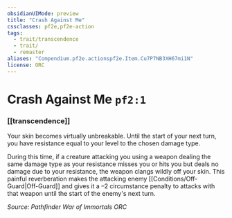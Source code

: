 ```yaml
---
obsidianUIMode: preview
title: "Crash Against Me"
cssclasses: pf2e,pf2e-action
tags:
  - trait/transcendence
  - trait/
  - remaster
aliases: "Compendium.pf2e.actionspf2e.Item.Cu7P7NB3XH67mi1N"
license: ORC
---
```

# Crash Against Me `pf2:1`

### [[transcendence]]






Your skin becomes virtually unbreakable. Until the start of your next turn, you have resistance equal to your level to the chosen damage type.

During this time, if a creature attacking you using a weapon dealing the same damage type as your resistance misses you or hits you but deals no damage due to your resistance, the weapon clangs wildly off your skin. This painful reverberation makes the attacking enemy [[Conditions/Off-Guard|Off-Guard]] and gives it a –2 circumstance penalty to attacks with that weapon until the start of the enemy's next turn.

*Source: Pathfinder War of Immortals*
*ORC*